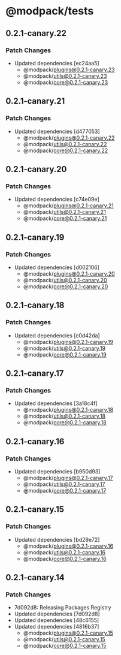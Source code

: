 # @modpack/tests

## 0.2.1-canary.22

### Patch Changes

- Updated dependencies [ec24aa5]
  - @modpack/plugins@0.2.1-canary.23
  - @modpack/utils@0.2.1-canary.23
  - @modpack/core@0.2.1-canary.23

## 0.2.1-canary.21

### Patch Changes

- Updated dependencies [d477053]
  - @modpack/plugins@0.2.1-canary.22
  - @modpack/utils@0.2.1-canary.22
  - @modpack/core@0.2.1-canary.22

## 0.2.1-canary.20

### Patch Changes

- Updated dependencies [c74e09e]
  - @modpack/plugins@0.2.1-canary.21
  - @modpack/utils@0.2.1-canary.21
  - @modpack/core@0.2.1-canary.21

## 0.2.1-canary.19

### Patch Changes

- Updated dependencies [d002106]
  - @modpack/plugins@0.2.1-canary.20
  - @modpack/utils@0.2.1-canary.20
  - @modpack/core@0.2.1-canary.20

## 0.2.1-canary.18

### Patch Changes

- Updated dependencies [c0d42da]
  - @modpack/plugins@0.2.1-canary.19
  - @modpack/utils@0.2.1-canary.19
  - @modpack/core@0.2.1-canary.19

## 0.2.1-canary.17

### Patch Changes

- Updated dependencies [3a18c4f]
  - @modpack/plugins@0.2.1-canary.18
  - @modpack/utils@0.2.1-canary.18
  - @modpack/core@0.2.1-canary.18

## 0.2.1-canary.16

### Patch Changes

- Updated dependencies [b950d93]
  - @modpack/plugins@0.2.1-canary.17
  - @modpack/utils@0.2.1-canary.17
  - @modpack/core@0.2.1-canary.17

## 0.2.1-canary.15

### Patch Changes

- Updated dependencies [bd29e72]
  - @modpack/plugins@0.2.1-canary.16
  - @modpack/utils@0.2.1-canary.16
  - @modpack/core@0.2.1-canary.16

## 0.2.1-canary.14

### Patch Changes

- 7d092d8: Releasing Packages Registry
- Updated dependencies [7d092d8]
- Updated dependencies [48c6155]
- Updated dependencies [4816b37]
  - @modpack/plugins@0.2.1-canary.15
  - @modpack/utils@0.2.1-canary.15
  - @modpack/core@0.2.1-canary.15
